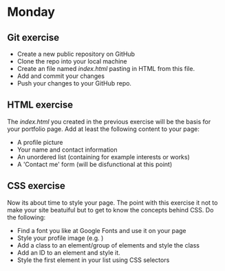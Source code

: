 # Monday

## Git exercise

* Create a new public repository on GitHub
* Clone the repo into your local machine
* Create an file named *index.html* pasting in HTML from this file.
* Add and commit your changes
* Push your changes to your GitHub repo.

## HTML exercise

The *index.html* you created in the previous exercise will be the basis for your portfolio page. Add at least the following content to your page:

* A profile picture
* Your name and contact information
* An unordered list (containing for example interests or works)
* A 'Contact me' form (will be disfunctional at this point)

## CSS exercise

Now its about time to style your page. The point with this exercise it not to make your site beatuiful but to get to know the concepts behind CSS. Do the following:

* Find a font you like at Google Fonts and use it on your page
* Style your profile image (e.g. )
* Add a class to an element/group of elements and style the class
* Add an ID to an element and style it.
* Style the first element in your list using CSS selectors